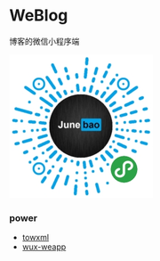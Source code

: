 # WeBlog

博客的微信小程序端

![junblog](./junblog.jpg)

### power
* [towxml](https://github.com/sbfkcel/towxml)
* [wux-weapp](https://github.com/wux-weapp/wux-weapp)
